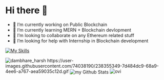 # Hi there 👋

- 🔭 I’m currently working on Public Blockchain
- 🌱 I’m currently learning MERN + Blockchain devlopment
- 👯 I’m looking to collaborate on any Ethereum related stuff
- 🤔 I’m looking for help with Internship in Blockchain development

[![My Skills](https://skillicons.dev/icons?i=js,html,css,java,javascript,figma,solidity,latex,react,c,git,python)](https://skillicons.dev)

<img src="https://img.shields.io/twitter/follow/dambhare_harsh?logo=twitter&style=for-the-badge" alt="dambhare_harsh" />
https://user-images.githubusercontent.com/74038190/238355349-7d484dc9-68a9-4ee6-a767-aea59035c12d.gif

<img align="center" src="https://github-readme-stats.vercel.app/api?username=yoharsh14&include_all_commits=true&count_private=true&show_icons=true&line_height=20&title_color=2B5BBD&icon_color=1124BB&text_color=A1A1A1&bg_color=0,000000,130F40" alt="my Github Stats"/>


<img src="https://github-readme-stats.vercel.app/api/top-langs?username=yoharsh14&show_icons=true&locale=en&layout=compact&theme=chartreuse-dark" alt="ovi" />
<!--
**yoharsh14/yoharsh14** is a ✨ _special_ ✨ repository because its `README.md` (this file) appears on your GitHub profile.

Here are some ideas to get you started:

- 🔭 I’m currently working on ...
- 🌱 I’m currently learning ...
- 👯 I’m looking to collaborate on ...
- 🤔 I’m looking for help with ...
- 💬 Ask me about ...
- 📫 How to reach me: ...
- 😄 Pronouns: ...
- ⚡ Fun fact: ...
-->
